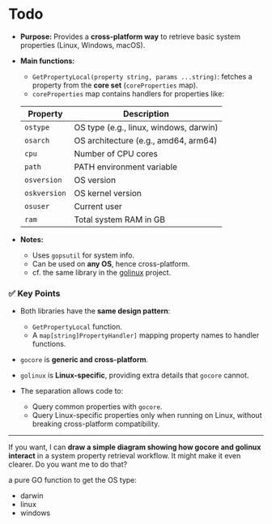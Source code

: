 # Todo
* **Purpose:** Provides a **cross-platform way** to retrieve basic system properties (Linux, Windows, macOS).
* **Main functions:**

  * `GetPropertyLocal(property string, params ...string)`: fetches a property from the **core set** (`coreProperties` map).
  * `coreProperties` map contains handlers for properties like:

  | Property       | Description                     |
  |----------------|---------------------------------|
  | `ostype`       | OS type (e.g., linux, windows, darwin) |
  | `osarch`       | OS architecture (e.g., amd64, arm64)  |
  | `cpu`          | Number of CPU cores             |
  | `path`         | PATH environment variable       |
  | `osversion`    | OS version                      |
  | `oskversion`   | OS kernel version               |
  | `osuser`       | Current user                    |
  | `ram`          | Total system RAM in GB          |

* **Notes:**

  * Uses `gopsutil` for system info.
  * Can be used on **any OS**, hence cross-platform.
  * cf. the same library in the [golinux](https://github.com/abtransitionit/golinux/) project. 



### **✅ Key Points**

* Both libraries have the **same design pattern**:

  * `GetPropertyLocal` function.
  * A `map[string]PropertyHandler]` mapping property names to handler functions.
* `gocore` is **generic and cross-platform**.
* `golinux` is **Linux-specific**, providing extra details that `gocore` cannot.
* The separation allows code to:

  * Query common properties with `gocore`.
  * Query Linux-specific properties only when running on Linux, without breaking cross-platform compatibility.

---

If you want, I can **draw a simple diagram showing how gocore and golinux interact** in a system property retrieval workflow. It might make it even clearer. Do you want me to do that?


a pure GO function to get the OS type:
  - darwin
  - linux
  - windows

